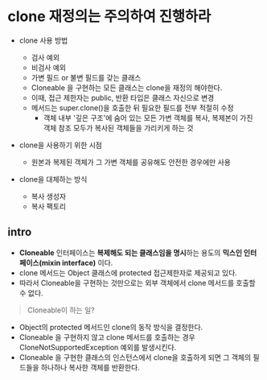 # clone 재정의는 주의하여 진행하라

- clone 사용 방법
	- 검사 예외
	- 비검사 예외
	- 가변 필드 or 불변 필드를 갖는 클래스
	- Cloneable 을 구현하는 모든 클래스는 clone을 재정의 해야한다.
	- 이때, 접근 제한자는 public, 반환 타입은 클래스 자신으로 변경
	- 메서드는 super.clone()을 호출한 뒤 필요한 필드를 전부 적절히 수정
		- 객체 내부 '깊은 구조'에 숨어 있는 모든 가변 객체를 복사, 복제본이 가진 객체 참조 모두가 복사된 객체들을 가리키게 하는 것
	
- clone을 사용하기 위한 시점
    - 원본과 복제된 객체가 그 가변 객체를 공유해도 안전한 경우에만 사용
	
- clone을 대체하는 방식
	- 복사 생성자
	- 복사 팩토리

## intro

- **Cloneable** 인터페이스는 **복제해도 되는 클래스임을 명시**하는 용도의 **믹스인 인터페이스(mixin interface)** 이다.
- clone 메서드는 Object 클래스에 protected 접근제한자로 제공되고 있다.
- 따라서 Cloneable을 구현하는 것만으로는 외부 객체에서 clone 메서드를 호출할 수 없다.

> Cloneable이 하는 일?

- Object의 protected 메서드인 clone의 동작 방식을 결정한다.
- Cloneable 을 구현하지 않고 clone 메서드를 호출하는 경우 CloneNotSupportedException 예외를 발생시킨다.
- Cloneable 을 구현한 클래스의 인스턴스에서 clone을 호출하게 되면 그 객체의 필드들을 하나하나 복사한 객체를 반환한다.
